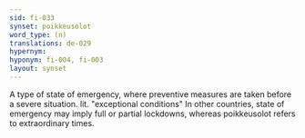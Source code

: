 ```yaml
---
sid: fi-033
synset: poikkeusolot
word_type: (n)
translations: de-029
hypernym: 
hyponym: fi-004, fi-003
layout: synset
---
```

A type of state of emergency, where preventive measures are taken before a severe situation. lit. "exceptional conditions" In other countries, state of emergency may imply full or partial lockdowns, whereas poikkeusolot refers to extraordinary times.